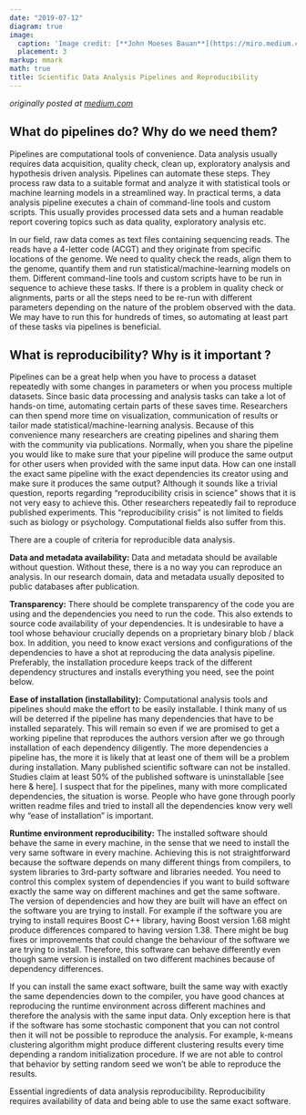 ```yaml
---
date: "2019-07-12"
diagram: true
image:
  caption: 'Image credit: [**John Moeses Bauan**](https://miro.medium.com/max/3500/0*JM8DmN3dQTHvVJzg.png)'
  placement: 3
markup: mmark
math: true
title: Scientific Data Analysis Pipelines and Reproducibility
---
```


*originally posted at [medium.com](https://towardsdatascience.com/scientific-data-analysis-pipelines-and-reproducibility-75ff9df5b4c5)*

## What do pipelines do? Why do we need them?
Pipelines are computational tools of convenience. Data analysis usually requires data acquisition, quality check, clean up, exploratory analysis and hypothesis driven analysis. Pipelines can automate these steps. They process raw data to a suitable format and analyze it with statistical tools or machine learning models in a streamlined way. In practical terms, a data analysis pipeline executes a chain of command-line tools and custom scripts. This usually provides processed data sets and a human readable report covering topics such as data quality, exploratory analysis etc.

In our field, raw data comes as text files containing sequencing reads. The reads have a 4-letter code (ACGT) and they originate from specific locations of the genome. We need to quality check the reads, align them to the genome, quantify them and run statistical/machine-learning models on them. Different command-line tools and custom scripts have to be run in sequence to achieve these tasks. If there is a problem in quality check or alignments, parts or all the steps need to be re-run with different parameters depending on the nature of the problem observed with the data. We may have to run this for hundreds of times, so automating at least part of these tasks via pipelines is beneficial.

## What is reproducibility? Why is it important ?
Pipelines can be a great help when you have to process a dataset repeatedly with some changes in parameters or when you process multiple datasets. Since basic data processing and analysis tasks can take a lot of hands-on time, automating certain parts of these saves time. Researchers can then spend more time on visualization, communication of results or tailor made statistical/machine-learning analysis. Because of this convenience many researchers are creating pipelines and sharing them with the community via publications. Normally, when you share the pipeline you would like to make sure that your pipeline will produce the same output for other users when provided with the same input data. How can one install the exact same pipeline with the exact dependencies its creator using and make sure it produces the same output? Although it sounds like a trivial question, reports regarding “reproducibility crisis in science” shows that it is not very easy to achieve this. Other researchers repeatedly fail to reproduce published experiments. This “reproducibility crisis” is not limited to fields such as biology or psychology. Computational fields also suffer from this.

There are a couple of criteria for reproducible data analysis.

**Data and metadata availability:** Data and metadata should be available without question. Without these, there is a no way you can reproduce an analysis. In our research domain, data and metadata usually deposited to public databases after publication.

**Transparency:** There should be complete transparency of the code you are using and the dependencies you need to run the code. This also extends to source code availability of your dependencies. It is undesirable to have a tool whose behaviour crucially depends on a proprietary binary blob / black box. In addition, you need to know exact versions and configurations of the dependencies to have a shot at reproducing the data analysis pipeline. Preferably, the installation procedure keeps track of the different dependency structures and installs everything you need, see the point below.

**Ease of installation (installability):** Computational analysis tools and pipelines should make the effort to be easily installable. I think many of us will be deterred if the pipeline has many dependencies that have to be installed separately. This will remain so even if we are promised to get a working pipeline that reproduces the authors version after we go through installation of each dependency diligently. The more dependencies a pipeline has, the more it is likely that at least one of them will be a problem during installation. Many published scientific software can not be installed. Studies claim at least 50% of the published software is uninstallable [see here & here]. I suspect that for the pipelines, many with more complicated dependencies, the situation is worse. People who have gone through poorly written readme files and tried to install all the dependencies know very well why “ease of installation” is important.

**Runtime environment reproducibility:** The installed software should behave the same in every machine, in the sense that we need to install the very same software in every machine. Achieving this is not straightforward because the software depends on many different things from compilers, to system libraries to 3rd-party software and libraries needed. You need to control this complex system of dependencies if you want to build software exactly the same way on different machines and get the same software. The version of dependencies and how they are built will have an effect on the software you are trying to install. For example if the software you are trying to install requires Boost C++ library, having Boost version 1.68 might produce differences compared to having version 1.38. There might be bug fixes or improvements that could change the behaviour of the software we are trying to install. Therefore, this software can behave differently even though same version is installed on two different machines because of dependency differences.

If you can install the same exact software, built the same way with exactly the same dependencies down to the compiler, you have good chances at reproducing the runtime environment across different machines and therefore the analysis with the same input data. Only exception here is that if the software has some stochastic component that you can not control then it will not be possible to reproduce the analysis. For example, k-means clustering algorithm might produce different clustering results every time depending a random initialization procedure. If we are not able to control that behavior by setting random seed we won’t be able to reproduce the results.

Essential ingredients of data analysis reproducibility. Reproducibility requires availability of data and being able to use the same exact software.




